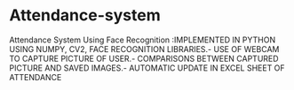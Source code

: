 # Attendance-system
Attendance System Using Face Recognition :IMPLEMENTED IN PYTHON USING NUMPY, CV2, FACE RECOGNITION LIBRARIES.- USE OF WEBCAM TO CAPTURE PICTURE OF USER.- COMPARISONS BETWEEN CAPTURED PICTURE AND SAVED IMAGES.- AUTOMATIC UPDATE IN EXCEL SHEET OF ATTENDANCE
